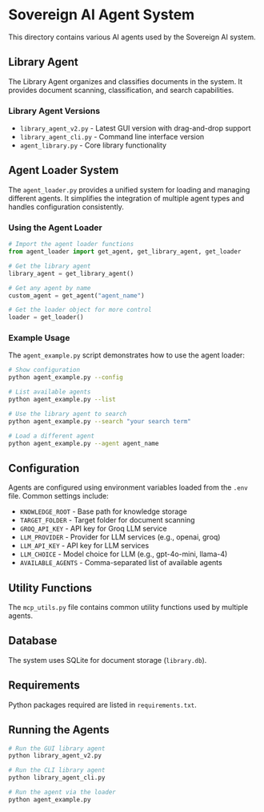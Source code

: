 # Sovereign AI Agent System

This directory contains various AI agents used by the Sovereign AI system.

## Library Agent

The Library Agent organizes and classifies documents in the system. It provides document scanning, classification, and search capabilities.

### Library Agent Versions

- `library_agent_v2.py` - Latest GUI version with drag-and-drop support
- `library_agent_cli.py` - Command line interface version
- `agent_library.py` - Core library functionality

## Agent Loader System

The `agent_loader.py` provides a unified system for loading and managing different agents. It simplifies the integration of multiple agent types and handles configuration consistently.

### Using the Agent Loader

```python
# Import the agent loader functions
from agent_loader import get_agent, get_library_agent, get_loader

# Get the library agent
library_agent = get_library_agent()

# Get any agent by name
custom_agent = get_agent("agent_name")

# Get the loader object for more control
loader = get_loader()
```

### Example Usage

The `agent_example.py` script demonstrates how to use the agent loader:

```bash
# Show configuration
python agent_example.py --config

# List available agents
python agent_example.py --list

# Use the library agent to search
python agent_example.py --search "your search term"

# Load a different agent
python agent_example.py --agent agent_name
```

## Configuration

Agents are configured using environment variables loaded from the `.env` file. Common settings include:

- `KNOWLEDGE_ROOT` - Base path for knowledge storage
- `TARGET_FOLDER` - Target folder for document scanning
- `GROQ_API_KEY` - API key for Groq LLM service
- `LLM_PROVIDER` - Provider for LLM services (e.g., openai, groq)
- `LLM_API_KEY` - API key for LLM services
- `LLM_CHOICE` - Model choice for LLM (e.g., gpt-4o-mini, llama-4)
- `AVAILABLE_AGENTS` - Comma-separated list of available agents

## Utility Functions

The `mcp_utils.py` file contains common utility functions used by multiple agents.

## Database

The system uses SQLite for document storage (`library.db`).

## Requirements

Python packages required are listed in `requirements.txt`.

## Running the Agents

```bash
# Run the GUI library agent
python library_agent_v2.py

# Run the CLI library agent
python library_agent_cli.py

# Run the agent via the loader
python agent_example.py
``` 